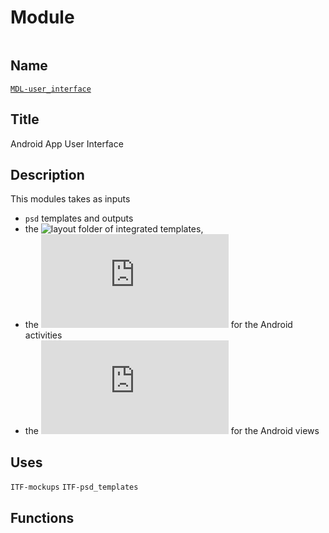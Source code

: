 # Module
![]()

## Name
[`MDL-user_interface`]()

## Title
Android App User Interface

## Description
This modules takes as inputs
- `psd` templates
and outputs
- the ![layout](https://github.com/echopen/android-app/tree/master/app/src/main/res/layout) folder of integrated templates,
- the ![front-end activities](https://github.com/echopen/android-app/tree/master/app/src/main/java/com/echopen/asso/echopen/MainActivity.java) for the Android activities
- the ![front-end views](https://github.com/echopen/android-app/tree/master/app/src/main/java/com/echopen/asso/echopen/MainActivity.java) for the Android views

## Uses
`ITF-mockups`
`ITF-psd_templates`

## Functions


